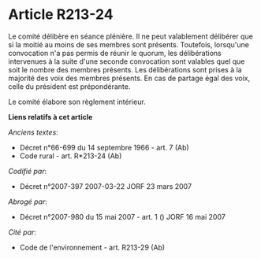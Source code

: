 # Article R213-24

Le comité délibère en séance plénière. Il ne peut valablement délibérer que si la moitié au moins de ses membres sont
présents. Toutefois, lorsqu'une convocation n'a pas permis de réunir le quorum, les délibérations intervenues à la suite
d'une seconde convocation sont valables quel que soit le nombre des membres présents. Les délibérations sont prises à la
majorité des voix des membres présents. En cas de partage égal des voix, celle du président est prépondérante.

Le comité élabore son règlement intérieur.

**Liens relatifs à cet article**

_Anciens textes_:

  - Décret n°66-699 du 14 septembre 1966 - art. 7 (Ab)
  - Code rural - art. R*213-24 (Ab)

_Codifié par_:

  - Décret n°2007-397 2007-03-22 JORF 23 mars 2007

_Abrogé par_:

  - Décret n°2007-980 du 15 mai 2007 - art. 1 () JORF 16 mai 2007

_Cité par_:

  - Code de l'environnement - art. R213-29 (Ab)
